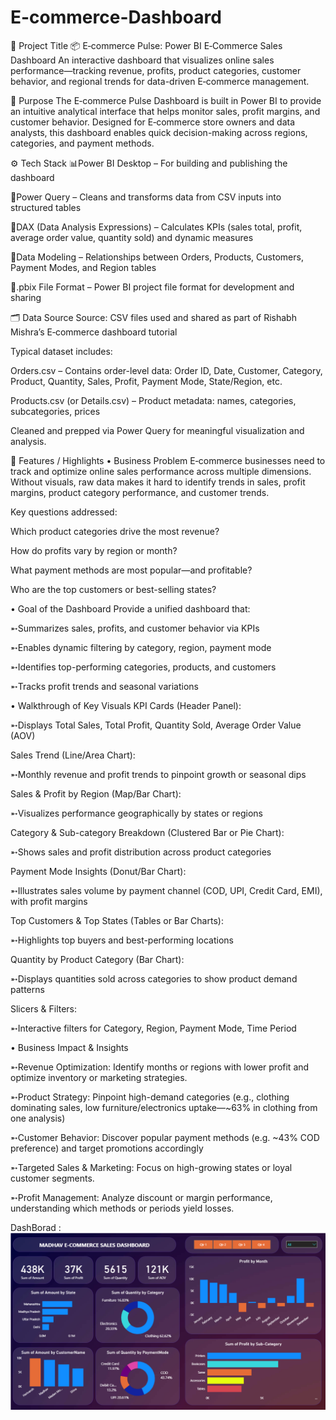 # E-commerce-Dashboard

🛒 Project Title 
📦 E‑commerce Pulse: Power BI E‑Commerce Sales Dashboard
An interactive dashboard that visualizes online sales performance—tracking revenue, profits, product categories, customer behavior, and regional trends for data-driven E‑commerce management.

🎯 Purpose
The E‑commerce Pulse Dashboard is built in Power BI to provide an intuitive analytical interface that helps monitor sales, profit margins, and customer behavior. Designed for E‑commerce store owners and data analysts, this dashboard enables quick decision-making across regions, categories, and payment methods.

⚙️ Tech Stack
📊Power BI Desktop – For building and publishing the dashboard

📂Power Query – Cleans and transforms data from CSV inputs into structured tables

🧠DAX (Data Analysis Expressions) – Calculates KPIs (sales total, profit, average order value, quantity sold) and dynamic measures

📝Data Modeling – Relationships between Orders, Products, Customers, Payment Modes, and Region tables

📁.pbix File Format – Power BI project file format for development and sharing

🗂️ Data Source
Source: CSV files used and shared as part of Rishabh Mishra’s E‑commerce dashboard tutorial 

Typical dataset includes:

Orders.csv – Contains order-level data: Order ID, Date, Customer, Category, Product, Quantity, Sales, Profit, Payment Mode, State/Region, etc.

Products.csv (or Details.csv) – Product metadata: names, categories, subcategories, prices

Cleaned and prepped via Power Query for meaningful visualization and analysis.

🌟 Features / Highlights
• Business Problem
E‑commerce businesses need to track and optimize online sales performance across multiple dimensions. Without visuals, raw data makes it hard to identify trends in sales, profit margins, product category performance, and customer trends.

Key questions addressed:

Which product categories drive the most revenue?

How do profits vary by region or month?

What payment methods are most popular—and profitable?

Who are the top customers or best-selling states?

• Goal of the Dashboard
Provide a unified dashboard that:

➵Summarizes sales, profits, and customer behavior via KPIs

➵Enables dynamic filtering by category, region, payment mode

➵Identifies top-performing categories, products, and customers

➵Tracks profit trends and seasonal variations

• Walkthrough of Key Visuals
KPI Cards (Header Panel):

➵Displays Total Sales, Total Profit, Quantity Sold, Average Order Value (AOV)

Sales Trend (Line/Area Chart):

➵Monthly revenue and profit trends to pinpoint growth or seasonal dips

Sales & Profit by Region (Map/Bar Chart):

➵Visualizes performance geographically by states or regions

Category & Sub-category Breakdown (Clustered Bar or Pie Chart):

➵Shows sales and profit distribution across product categories

Payment Mode Insights (Donut/Bar Chart):

➵Illustrates sales volume by payment channel (COD, UPI, Credit Card, EMI), with profit margins

Top Customers & Top States (Tables or Bar Charts):

➵Highlights top buyers and best-performing locations

Quantity by Product Category (Bar Chart):

➵Displays quantities sold across categories to show product demand patterns

Slicers & Filters:

➵Interactive filters for Category, Region, Payment Mode, Time Period

• Business Impact & Insights

➵Revenue Optimization: Identify months or regions with lower profit and optimize inventory or marketing strategies.

➵Product Strategy: Pinpoint high-demand categories (e.g., clothing dominating sales, low furniture/electronics uptake—~63% in clothing from one analysis) 

➵Customer Behavior: Discover popular payment methods (e.g. ~43% COD preference) and target promotions accordingly 

➵Targeted Sales & Marketing: Focus on high-growing states or loyal customer segments.

➵Profit Management: Analyze discount or margin performance, understanding which methods or periods yield losses.

DashBorad :
 ![Image Alt](https://github.com/Parthsuthar2611/E-commerce-Dashboard/blob/6c1027cafe90bfe280c16f9e15040d91e6717fb0/E-commerce%20Dashboard.png)
